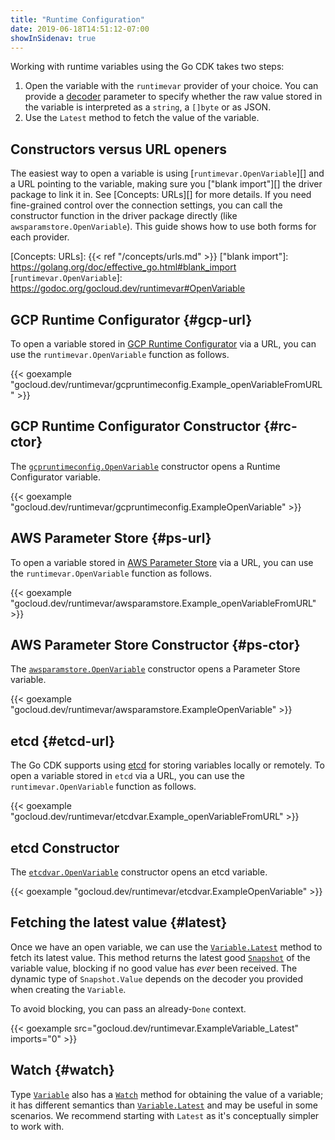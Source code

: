```yaml
---
title: "Runtime Configuration"
date: 2019-06-18T14:51:12-07:00
showInSidenav: true
---
```


Working with runtime variables using the Go CDK takes two steps:

1. Open the variable with the `runtimevar` provider of your choice. You can
   provide a [decoder][] parameter to specify whether the raw value stored
   in the variable is interpreted as a `string`, a `[]byte` or as JSON.
2. Use the `Latest` method to fetch the value of the variable.

[decoder]: https://godoc.org/gocloud.dev/runtimevar#Decoder
[GCP Runtime Configurator]: https://cloud.google.com/deployment-manager/runtime-configurator/

## Constructors versus URL openers

The easiest way to open a variable is using [`runtimevar.OpenVariable`][] and a
URL pointing to the variable, making sure you ["blank import"][] the driver
package to link it in. See [Concepts: URLs][] for more details. If you need
fine-grained control over the connection settings, you can call the constructor
function in the driver package directly (like `awsparamstore.OpenVariable`).
This guide shows how to use both forms for each provider.

[Concepts: URLs]: {{< ref "/concepts/urls.md" >}}
["blank import"]: https://golang.org/doc/effective_go.html#blank_import
[`runtimevar.OpenVariable`]:
https://godoc.org/gocloud.dev/runtimevar#OpenVariable

## GCP Runtime Configurator {#gcp-url}

To open a variable stored in [GCP Runtime Configurator][] via a URL, you can use
the `runtimevar.OpenVariable` function as follows.

{{< goexample
"gocloud.dev/runtimevar/gcpruntimeconfig.Example_openVariableFromURL" >}}

## GCP Runtime Configurator Constructor {#rc-ctor}

The [`gcpruntimeconfig.OpenVariable`][] constructor opens a Runtime Configurator
variable.

{{< goexample
"gocloud.dev/runtimevar/gcpruntimeconfig.ExampleOpenVariable" >}}

[`gcpruntimeconfig.OpenVariable`]: https://godoc.org/gocloud.dev/runtimevar/gcpruntimeconfig#OpenVariable

## AWS Parameter Store {#ps-url}

To open a variable stored in [AWS Parameter Store][] via a URL, you can use the
`runtimevar.OpenVariable` function as follows.

{{< goexample
"gocloud.dev/runtimevar/awsparamstore.Example_openVariableFromURL" >}}

[AWS Parameter Store]:
https://docs.aws.amazon.com/systems-manager/latest/userguide/systems-manager-parameter-store.html

## AWS Parameter Store Constructor {#ps-ctor}

The [`awsparamstore.OpenVariable`][] constructor opens a Parameter Store
variable.

{{< goexample "gocloud.dev/runtimevar/awsparamstore.ExampleOpenVariable" >}}

[`awsparamstore.OpenVariable`]:
https://godoc.org/gocloud.dev/runtimevar/awsparamstore#OpenVariable

## etcd {#etcd-url}

The Go CDK supports using [etcd][] for storing variables locally or
remotely. To open a variable stored in `etcd` via a URL, you can use the
`runtimevar.OpenVariable` function as follows.

{{< goexample
"gocloud.dev/runtimevar/etcdvar.Example_openVariableFromURL" >}}

[etcd]: https://etcd.io/

## etcd Constructor

The [`etcdvar.OpenVariable`][] constructor opens an etcd variable.

[`etcdvar.OpenVariable`]:
https://godoc.org/gocloud.dev/runtimevar/etcdvar#OpenVariable

{{< goexample "gocloud.dev/runtimevar/etcdvar.ExampleOpenVariable" >}}

## Fetching the latest value {#latest}

Once we have an open variable, we can use the [`Variable.Latest`][] method to
fetch its latest value. This method returns the latest good [`Snapshot`][] of
the variable value, blocking if no good value has *ever* been received. The
dynamic type of `Snapshot.Value` depends on the decoder you provided when
creating the `Variable`.

To avoid blocking, you can pass an already-`Done` context.

{{< goexample src="gocloud.dev/runtimevar.ExampleVariable_Latest"
imports="0" >}}

## Watch {#watch}

Type [`Variable`][] also has a [`Watch`][] method for obtaining the value of
a variable; it has different semantics than [`Variable.Latest`][] and may be
useful in some scenarios. We recommend starting with `Latest` as it's
conceptually simpler to work with.

[`Variable.Latest`]: https://godoc.org/gocloud.dev/runtimevar#Variable.Latest
[`Variable`]: https://godoc.org/gocloud.dev/runtimevar#Variable
[`Snapshot`]: https://godoc.org/gocloud.dev/runtimevar#Snapshot
[`Watch`]: https://godoc.org/gocloud.dev/runtimevar#Variable.Watch
